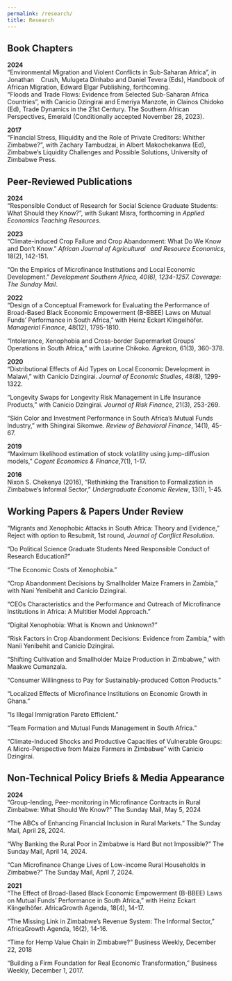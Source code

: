 ```yaml
---
permalink: /research/
title: Research
---
```


## Book Chapters

**2024**\
“Environmental Migration and Violent Conflicts in Sub-Saharan Africa”, in Jonathan &nbsp; &nbsp;Crush, Mulugeta Dinhabo and Daniel Tevera (Eds), Handbook of African Migration, Edward Elgar Publishing, forthcoming.\
“Floods and Trade Flows: Evidence from Selected Sub-Saharan Africa Countries”, with Canicio Dzingirai and Emeriya Manzote, in Clainos Chidoko (Ed), Trade Dynamics in the 21st Century. The Southern African Perspectives, Emerald (Conditionally accepted November 28, 2023).

**2017**\
“Financial Stress, Illiquidity and the Role of Private Creditors: Whither Zimbabwe?”, with Zachary Tambudzai, in Albert Makochekanwa (Ed), Zimbabwe’s Liquidity Challenges and Possible Solutions, University of Zimbabwe Press.




## Peer-Reviewed Publications

**2024**\
“Responsible Conduct of Research for Social Science Graduate Students: What Should they Know?”, with Sukant Misra,  forthcoming in *Applied Economics Teaching Resources*.

**2023**\
“Climate-induced Crop Failure and Crop Abandonment: What Do We Know and Don’t Know.” *African Journal of Agricultural &nbsp; and Resource Economics*, 18(2), 142-151.

“On the Empirics of Microfinance Institutions and Local Economic Development.” *Development Southern Africa, 40(6), 1234-1257. Coverage: The Sunday Mail*.

**2022**\
“Design of a Conceptual Framework for Evaluating the Performance of Broad-Based Black Economic Empowerment (B-BBEE) Laws on Mutual  Funds’ Performance in South Africa,” with Heinz Eckart Klingelhöfer. *Managerial Finance*, 48(12), 1795-1810.

“Intolerance, Xenophobia and Cross-border Supermarket Groups’ Operations in South Africa,” with Laurine Chikoko. *Agrekon*, 61(3), 360-378.


**2020**\
“Distributional Effects of Aid Types on Local Economic Development in Malawi,” with Canicio Dzingirai.  *Journal of Economic  Studies*, 48(8), 1299-1322.

“Longevity Swaps for Longevity Risk Management in Life Insurance Products,” with Canicio Dzingirai. *Journal of Risk Finance*, 21(3), 253-269.

“Skin Color and Investment Performance in South Africa’s Mutual Funds Industry,” with Shingirai Sikomwe. *Review of Behavioral Finance*, 14(1), 45-67.


**2019**\
“Maximum likelihood estimation of stock volatility using jump-diffusion models,” *Cogent Economics & Finance*,7(1), 1-17.

**2016**\
Nixon S. Chekenya (2016), “Rethinking the Transition to Formalization in Zimbabwe’s Informal Sector,” *Undergraduate Economic Review*, 13(1), 1-45.






## Working Papers & Papers Under Review
“Migrants and Xenophobic Attacks in South Africa: Theory and Evidence,” Reject with option to Resubmit, 1st round, *Journal of Conflict Resolution*.

“Do Political Science Graduate Students Need Responsible Conduct of Research Education?” 

“The Economic Costs of Xenophobia.”

“Crop Abandonment Decisions by Smallholder Maize Framers in Zambia,” with Nani Yenibehit and Canicio Dzingirai.

“CEOs Characteristics and the Performance and Outreach of Microfinance Institutions in Africa: A Multitier Model Approach.” 

“Digital Xenophobia: What is Known and Unknown?”

“Risk Factors in Crop Abandonment Decisions: Evidence from Zambia,” with Nanii Yenibehit and Canicio Dzingirai.

“Shifting Cultivation and Smallholder Maize Production in Zimbabwe,” with Maakwe Cumanzala.

“Consumer Willingness to Pay for Sustainably-produced Cotton Products.”

“Localized Effects of Microfinance Institutions on Economic Growth in Ghana.” 

“Is Illegal Immigration Pareto Efficient.”

“Team Formation and Mutual Funds Management in South Africa.”

“Climate-Induced Shocks and Productive Capacities of Vulnerable Groups: A Micro-Perspective from Maize Farmers in Zimbabwe” with Canicio Dzingirai.

## Non-Technical Policy Briefs & Media Appearance

**2024**\
“Group-lending, Peer-monitoring in Microfinance Contracts in Rural Zimbabwe: What Should We Know?” The Sunday Mail, May 5, 2024

“The ABCs of Enhancing Financial Inclusion in Rural Markets.” The Sunday Mail, April 28, 2024.

“Why Banking the Rural Poor in Zimbabwe is Hard But not Impossible?” The Sunday Mail, April 14, 2024.

“Can Microfinance Change Lives of Low-income Rural Households in Zimbabwe?” The Sunday Mail, April 7, 2024.

**2021**\
“The Effect of Broad-Based Black Economic Empowerment (B-BBEE) Laws on Mutual Funds’ Performance in South Africa,” with Heinz Eckart Klingelhöfer. AfricaGrowth Agenda, 18(4), 14-17.

“The Missing Link in Zimbabwe’s Revenue System: The Informal Sector,” AfricaGrowth Agenda, 16(2), 14-16.

“Time for Hemp Value Chain in Zimbabwe?” Business Weekly, December 22, 2018

“Building a Firm Foundation for Real Economic Transformation,” Business Weekly, December 1, 2017.












